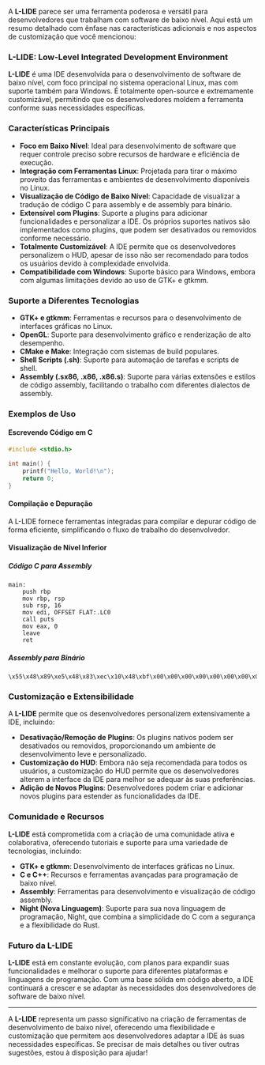 A **L-LIDE** parece ser uma ferramenta poderosa e versátil para desenvolvedores que trabalham com software de baixo nível. Aqui está um resumo detalhado com ênfase nas características adicionais e nos aspectos de customização que você mencionou:

### L-LIDE: Low-Level Integrated Development Environment

**L-LIDE** é uma IDE desenvolvida para o desenvolvimento de software de baixo nível, com foco principal no sistema operacional Linux, mas com suporte também para Windows. É totalmente open-source e extremamente customizável, permitindo que os desenvolvedores moldem a ferramenta conforme suas necessidades específicas.

### Características Principais

- **Foco em Baixo Nível**: Ideal para desenvolvimento de software que requer controle preciso sobre recursos de hardware e eficiência de execução.
- **Integração com Ferramentas Linux**: Projetada para tirar o máximo proveito das ferramentas e ambientes de desenvolvimento disponíveis no Linux.
- **Visualização de Código de Baixo Nível**: Capacidade de visualizar a tradução de código C para assembly e de assembly para binário.
- **Extensível com Plugins**: Suporte a plugins para adicionar funcionalidades e personalizar a IDE. Os próprios suportes nativos são implementados como plugins, que podem ser desativados ou removidos conforme necessário.
- **Totalmente Customizável**: A IDE permite que os desenvolvedores personalizem o HUD, apesar de isso não ser recomendado para todos os usuários devido à complexidade envolvida.
- **Compatibilidade com Windows**: Suporte básico para Windows, embora com algumas limitações devido ao uso de GTK+ e gtkmm.

### Suporte a Diferentes Tecnologias

- **GTK+ e gtkmm**: Ferramentas e recursos para o desenvolvimento de interfaces gráficas no Linux.
- **OpenGL**: Suporte para desenvolvimento gráfico e renderização de alto desempenho.
- **CMake e Make**: Integração com sistemas de build populares.
- **Shell Scripts (.sh)**: Suporte para automação de tarefas e scripts de shell.
- **Assembly (.sx86, .x86, .x86.s)**: Suporte para várias extensões e estilos de código assembly, facilitando o trabalho com diferentes dialectos de assembly.

### Exemplos de Uso

#### Escrevendo Código em C

```c
#include <stdio.h>

int main() {
    printf("Hello, World!\n");
    return 0;
}
```

#### Compilação e Depuração

A L-LIDE fornece ferramentas integradas para compilar e depurar código de forma eficiente, simplificando o fluxo de trabalho do desenvolvedor.

#### Visualização de Nível Inferior

##### Código C para Assembly

```assembly
main:
    push rbp
    mov rbp, rsp
    sub rsp, 16
    mov edi, OFFSET FLAT:.LC0
    call puts
    mov eax, 0
    leave
    ret
```

##### Assembly para Binário

```binary
\x55\x48\x89\xe5\x48\x83\xec\x10\x48\xbf\x00\x00\x00\x00\x00\x00\x00\x00\xba\x00\x00\x00\x00\xb8\x00\x00\x00\x00\x5d\xc3
```

### Customização e Extensibilidade

A **L-LIDE** permite que os desenvolvedores personalizem extensivamente a IDE, incluindo:

- **Desativação/Remoção de Plugins**: Os plugins nativos podem ser desativados ou removidos, proporcionando um ambiente de desenvolvimento leve e personalizado.
- **Customização do HUD**: Embora não seja recomendada para todos os usuários, a customização do HUD permite que os desenvolvedores alterem a interface da IDE para melhor se adequar às suas preferências.
- **Adição de Novos Plugins**: Desenvolvedores podem criar e adicionar novos plugins para estender as funcionalidades da IDE.

### Comunidade e Recursos

**L-LIDE** está comprometida com a criação de uma comunidade ativa e colaborativa, oferecendo tutoriais e suporte para uma variedade de tecnologias, incluindo:

- **GTK+ e gtkmm**: Desenvolvimento de interfaces gráficas no Linux.
- **C e C++**: Recursos e ferramentas avançadas para programação de baixo nível.
- **Assembly**: Ferramentas para desenvolvimento e visualização de código assembly.
- **Night (Nova Linguagem)**: Suporte para sua nova linguagem de programação, Night, que combina a simplicidade do C com a segurança e a flexibilidade do Rust.

### Futuro da L-LIDE

**L-LIDE** está em constante evolução, com planos para expandir suas funcionalidades e melhorar o suporte para diferentes plataformas e linguagens de programação. Com uma base sólida em código aberto, a IDE continuará a crescer e se adaptar às necessidades dos desenvolvedores de software de baixo nível.

---

A **L-LIDE** representa um passo significativo na criação de ferramentas de desenvolvimento de baixo nível, oferecendo uma flexibilidade e customização que permitem aos desenvolvedores adaptar a IDE às suas necessidades específicas. Se precisar de mais detalhes ou tiver outras sugestões, estou à disposição para ajudar!
